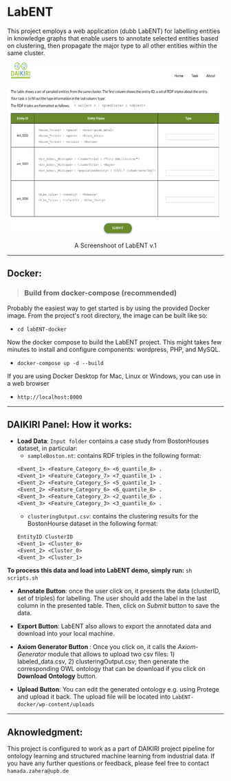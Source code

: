 # LabENT
This project employs a web application (dubb LabENT) for labelling entities in knowledge graphs that enable users to annotate selected entities based on clustering, then propagate the major type to all other entities within the same cluster. 



<p align="center">
<img src="screenshots/labENT1.png" width="800" height="400">
</p>
<p align="center">A Screenshoot of LabENT v.1</p>

---
## Docker:
> ### Build from docker-compose (recommended)
Probably the easiest way to get started is by using the provided Docker image. From the project's root directory, the image can be built like so:
* `cd labENT-docker`

Now the docker compose to build the LabENT project. This might takes few minutes to install and configure components: wordpress, PHP, and MySQL.
* `docker-compose up -d --build` 

If you are using Docker Desktop for Mac, Linux or Windows, you can use in a web browser
* `http://localhost:8000` 
---
## DAIKIRI Panel: How it works:

* <b>Load Data</b>:  `Input folder` contains a case study from BostonHouses dataset, in particular:
    * `sampleBoston.nt`: contains RDF triples in the following format: 
    ```
    <Event_1> <Feature_Category_6> <6_quantile_8> .
    <Event_1> <Feature_Category_7> <7_quantile_1> .
    <Event_2> <Feature_Category_5> <5_quantile_1> .
    <Event_2> <Feature_Category_6> <6_quantile_8> .
    <Event_3> <Feature_Category_2> <2_quantile_6> .
    <Event_3> <Feature_Category_3> <3_quantile_6> .
    ``` 
    * `clusteringOutput.csv`: contains the clustering results for the BostonHourse dataset in the following format: 
    ```
    EntityID ClusterID
    <Event_1> <Cluster_0>
    <Event_2> <Cluster_0>
    <Event_3> <Cluster_1>
    ```
<b> To process this data and load into LabENT demo, simply run:</b> `sh scripts.sh`

* <b>Annotate Button</b>: once the user click on, it presents the data (clusterID, set of triples) for labelling. The user should add the label in the last column in the presented table. Then, click on <i>Submit</i> button to save the data.

* <b>Export Button</b>: LabENT also allows to export the annotated data and download into your local machine.

* <b> Axiom Generator Button </b>: Once you click on, it calls the <i>Axiom-Generator</i> module that allows to upload two csv files: 1) labeled_data.csv, 2) clusteringOutput.csv; then generate the corresponding OWL ontology that can be download if you click on <b>Download Ontology</b> button. 

* <b>Upload Button</b>: You can edit the generated ontology e.g. using Protege and upload it back. The upload file will be located into 
`LabENT-docker/wp-content/uploads`
---
## Aknowledgment: 
This project is configured to work as a part of DAIKIRI project pipeline for ontology learning and structured machine learning from industrial data. If you have any further questions or feedback, please feel free to contact `hamada.zahera@upb.de`





